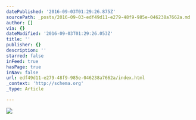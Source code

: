 ```yaml
---
datePublished: '2016-09-03T01:29:26.875Z'
sourcePath: _posts/2016-09-03-edf49d11-e279-48f9-985e-046238a7662a.md
author: []
via: {}
dateModified: '2016-09-03T01:29:26.053Z'
title: ''
publisher: {}
description: ''
starred: false
inFeed: true
hasPage: true
inNav: false
url: edf49d11-e279-48f9-985e-046238a7662a/index.html
_context: 'http://schema.org'
_type: Article

---
```

![](https://the-grid-user-content.s3-us-west-2.amazonaws.com/8a217b9b-9a04-4c50-b618-4bf279376434.jpg)